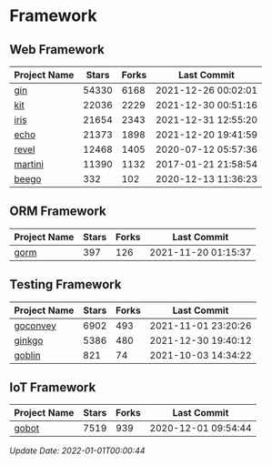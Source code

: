 # Framework

## Web Framework
| Project Name | Stars | Forks | Last Commit |
| ------------ | ----- | ----- | ----------- |
| [gin](https://github.com/gin-gonic/gin) | 54330 | 6168 | 2021-12-26 00:02:01 |
| [kit](https://github.com/go-kit/kit) | 22036 | 2229 | 2021-12-30 00:51:16 |
| [iris](https://github.com/kataras/iris) | 21654 | 2343 | 2021-12-31 12:55:20 |
| [echo](https://github.com/labstack/echo) | 21373 | 1898 | 2021-12-20 19:41:59 |
| [revel](https://github.com/revel/revel) | 12468 | 1405 | 2020-07-12 05:57:36 |
| [martini](https://github.com/go-martini/martini) | 11390 | 1132 | 2017-01-21 21:58:54 |
| [beego](https://github.com/astaxie/beego) | 332 | 102 | 2020-12-13 11:36:23 |

## ORM Framework
| Project Name | Stars | Forks | Last Commit |
| ------------ | ----- | ----- | ----------- |
| [gorm](https://github.com/jinzhu/gorm) | 397 | 126 | 2021-11-20 01:15:37 |

## Testing Framework
| Project Name | Stars | Forks | Last Commit |
| ------------ | ----- | ----- | ----------- |
| [goconvey](https://github.com/smartystreets/goconvey) | 6902 | 493 | 2021-11-01 23:20:26 |
| [ginkgo](https://github.com/onsi/ginkgo) | 5386 | 480 | 2021-12-30 19:40:12 |
| [goblin](https://github.com/franela/goblin) | 821 | 74 | 2021-10-03 14:34:22 |

## IoT Framework
| Project Name | Stars | Forks | Last Commit |
| ------------ | ----- | ----- | ----------- |
| [gobot](https://github.com/hybridgroup/gobot) | 7519 | 939 | 2020-12-01 09:54:44 |

*Update Date: 2022-01-01T00:00:44*